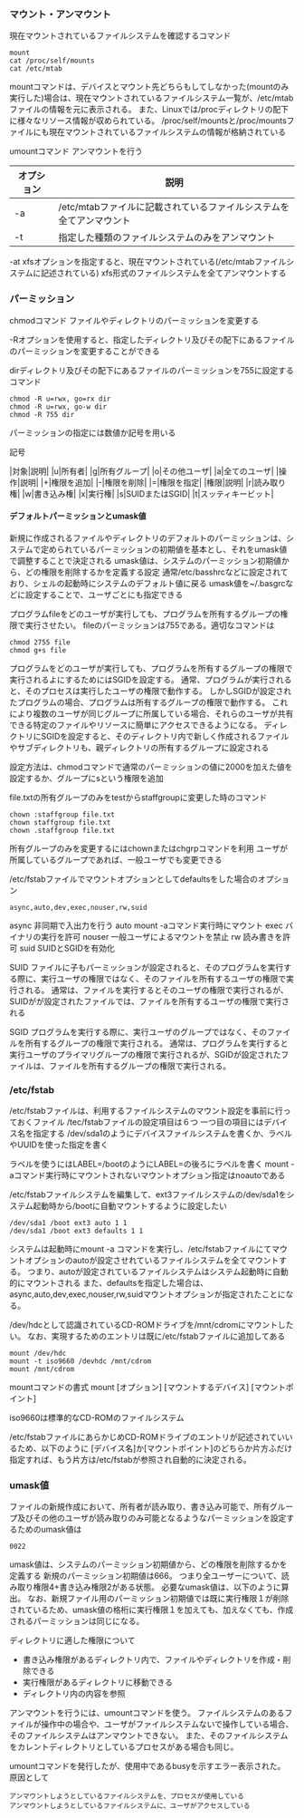 ### マウント・アンマウント

現在マウントされているファイルシステムを確認するコマンド
```
mount
cat /proc/self/mounts
cat /etc/mtab
```

mountコマンドは、デバイスとマウント先どちらもしてしなかった(mountのみ実行した)場合は、現在マウントされているファイルシステム一覧が、/etc/mtabファイルの情報を元に表示される。
また、Linuxでは/procディレクトリの配下に様々なリソース情報が収められている。
/proc/self/mountsと/proc/mountsファイルにも現在マウントされているファイルシステムの情報が格納されている

umountコマンド アンマウントを行う

|オプション|説明|
|----|----|
|-a|/etc/mtabファイルに記載されているファイルシステムを全てアンマウント|
|-t|指定した種類のファイルシステムのみをアンマウント|

-at xfsオプションを指定すると、現在マウントされている(/etc/mtabファイルシステムに記述されている)
xfs形式のファイルシステムを全てアンマウントする

### パーミッション

chmodコマンド ファイルやディレクトリのパーミッションを変更する

-Rオプションを使用すると、指定したディレクトリ及びその配下にあるファイルのパーミッションを変更することができる

dirディレクトリ及びその配下にあるファイルのパーミッションを755に設定するコマンド
```
chmod -R u=rwx, go=rx dir
chmod -R u=rwx, go-w dir
chmod -R 755 dir
```

パーミッションの指定には数値か記号を用いる

記号

|対象|説明|
|u|所有者|
|g|所有グループ|
|o|その他ユーザ|
|a|全てのユーザ|
|操作|説明|
|+|権限を追加|
|-|権限を削除|
|=|権限を指定|
|権限|説明|
|r|読み取り権|
|w|書き込み権|
|x|実行権|
|s|SUIDまたはSGID|
|t|スッティキービット|

#### デフォルトパーミッションとumask値

新規に作成されるファイルやディレクトリのデフォルトのパーミッションは、システムで定められているパーミッションの初期値を基本とし、それをumask値で調整することで決定される
umask値は、システムのパーミッション初期値から、どの権限を削除するかを定義する設定
通常/etc/basshrcなどに設定されており、シェルの起動時にシステムのデフォルト値に戻る
umask値を~/.basgrcなどに設定することで、ユーザごとにも指定できる


プログラムfileをどのユーザが実行しても、プログラムを所有するグループの権限で実行させたい。
fileのパーミッションは755である。適切なコマンドは
```
chmod 2755 file
chmod g+s file
```

プログラムをどのユーザが実行しても、プログラムを所有するグループの権限で実行されるよにするためにはSGIDを設定する。
通常、プログラムが実行されると、そのプロセスは実行したユーザの権限で動作する。
しかしSGIDが設定されたプログラムの場合、プログラムは所有するグループの権限で動作する。
これにより複数のユーザが同じグループに所属している場合、それらのユーザが共有できる特定のファイルやリソースに簡単にアクセスできるようになる。
ディレクトリにSGIDを設定すると、そのディレクトリ内で新しく作成されるファイルやサブディレクトリも、親ディレクトリの所有するグループに設定される

設定方法は、chmodコマンドで通常のパーミッションの値に2000を加えた値を設定するか、グループにsという権限を追加


file.txtの所有グループのみをtestからstaffgroupに変更した時のコマンド
```
chown :staffgroup file.txt
chown staffgroup file.txt
chown .staffgroup file.txt
```

所有グループのみを変更するにはchownまたはchgrpコマンドを利用
ユーザが所属しているグループであれば、一般ユーザでも変更できる

/etc/fstabファイルでマウントオプションとしてdefaultsをした場合のオプション
```
async,auto,dev,exec,nouser,rw,suid
```
async 非同期で入出力を行う
auto mount -aコマンド実行時にマウント
exec バイナリの実行を許可
nouser 一般ユーザによるマウントを禁止
rw 読み書きを許可
suid SUIDとSGIDを有効化

SUID
ファイルに子もパーミッションが設定されると、そのプログラムを実行する際に、実行ユーザの権限ではなく、そのファイルを所有するユーザの権限で実行される。
通常は、ファイルを実行するとそのユーザの権限で実行されるが、SUIDがが設定されたファイルでは、ファイルを所有するユーザの権限で実行される

SGID
プログラムを実行する際に、実行ユーザのグループではなく、そのファイルを所有するグループの権限で実行される。
通常は、プログラムを実行すると実行ユーザのプライマリグループの権限で実行されるが、SGIDが設定されたファイルは、ファイルを所有するグループの権限で実行される。

### /etc/fstab

/etc/fstabファイルは、利用するファイルシステムのマウント設定を事前に行っておくファイル
/tec/fstabファイルの設定項目は６つ
一つ目の項目にはデバイス名を指定する
/dev/sda1のようにデバイスファイルシステムを書くか、ラベルやUUIDを使った指定を書く

ラベルを使うにはLABEL=/bootのようにLABEL=の後ろにラベルを書く
mount -aコマンド実行時にマウントされないマウントオプション指定はnoautoである

/etc/fstabファイルシステムを編集して、ext3ファイルシステムの/dev/sda1をシステム起動時から/bootに自動マウントするように設定したい
```
/dev/sda1 /boot ext3 auto 1 1
/dev/sda1 /boot ext3 defaults 1 1
```
システムは起動時にmount -a コマンドを実行し、/etc/fstabファイルにてマウントオプションのautoが設定させれているファイルシステムを全てマウントする。
つまり、autoが設定されているファイルシステムはシステム起動時に自動的にマウントされる
また、defaultsを指定した場合は、async,auto,dev,exec,nouser,rw,suidマウントオプションが指定されたことになる。

/dev/hdcとして認識されているCD-ROMドライブを/mnt/cdromにマウントしたい。
なお、実現するためのエントリは既に/etc/fstabファイルに追加してある
```
mount /dev/hdc
mount -t iso9660 /devhdc /mnt/cdrom
mount /mnt/cdrom
```

mountコマンドの書式
mount [オプション] [マウントするデバイス] [マウントポイント]

iso9660は標準的なCD-ROMのファイルシステム

/etc/fstabファイルにあらかじめCD-ROMドライブのエントリが記述されていいるため、以下のように
[デバイス名]か[マウントポイント]のどちらか片方ふだけ指定すれば、もう片方は/etc/fstabが参照され自動的に決定される。

### umask値

ファイルの新規作成において、所有者が読み取り、書き込み可能で、所有グループ及びその他のユーザが読み取りのみ可能となるようなパーミッションを設定するためのumask値は
```
0022
```
umask値は、システムのパーミッション初期値から、どの権限を削除するかを定義する
新規のパーミッション初期値は666。
つまり全ユーザーについて、読み取り権限4+書き込み権限2がある状態。
必要なumask値は、以下のように算出。
なお、新規ファイル用のパーミッション初期値では既に実行権限１が削除されているため、umask値の格桁に実行権限１を加えても、加えなくても、作成されるパーミッションは同じになる。

ディレクトリに適した権限について
- 書き込み権限があるディレクトリ内で、ファイルやディレクトリを作成・削除できる
- 実行権限があるディレクトリに移動できる
- ディレクトリ内の内容を参照

アンマウントを行うには、umountコマンドを使う。
ファイルシステムのあるファイルが操作中の場合や、ユーザがファイルシステムないで操作している場合、そのファイルシステムはアンマウントできない。
また、そのファイルシステムをカレントディレクトリとしているプロセスがある場合も同じ。

umountコマンドを発行したが、使用中であるbusyを示すエラー表示された。
原因として
```
アンマウントしようとしているファイルシステムを、プロセスが使用している
アンマウントしようとしているファイルシステムに、ユーザがアクセスしている
```


